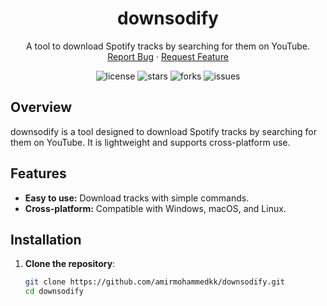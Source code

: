 </p>

<h1 align="center">downsodify</h1>
<p align="center">
  A tool to download Spotify tracks by searching for them on YouTube.
  <br/>
  <a href="https://github.com/amirmohammedkk/downsodify/issues">Report Bug</a>
  ·
  <a href="https://github.com/amirmohammedkk/downsodify/issues">Request Feature</a>
</p>

<p align="center">
  <img src="https://img.shields.io/github/license/amirmohammedkk/downsodify" alt="license"/>
  <img src="https://img.shields.io/github/stars/amirmohammedkk/downsodify" alt="stars"/>
  <img src="https://img.shields.io/github/forks/amirmohammedkk/downsodify" alt="forks"/>
  <img src="https://img.shields.io/github/issues/amirmohammedkk/downsodify" alt="issues"/>
</p>

## Overview

downsodify is a tool designed to download Spotify tracks by searching for them on YouTube. It is lightweight and supports cross-platform use.

## Features

- **Easy to use:** Download tracks with simple commands.
- **Cross-platform:** Compatible with Windows, macOS, and Linux.

## Installation

1. **Clone the repository**:
   ```bash
   git clone https://github.com/amirmohammedkk/downsodify.git
   cd downsodify

